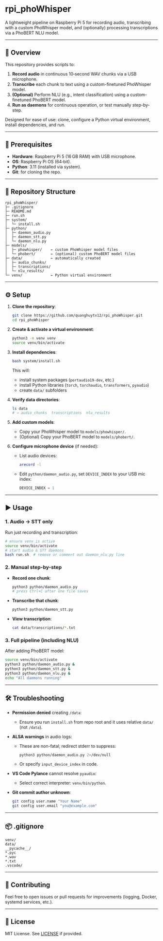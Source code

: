# rpi\_phoWhisper

A lightweight pipeline on Raspberry Pi 5 for recording audio, transcribing with a custom PhoWhisper model, and (optionally) processing transcriptions via a PhoBERT NLU model.

---

## 📖 Overview

This repository provides scripts to:

1. **Record audio** in continuous 10‑second WAV chunks via a USB microphone.
2. **Transcribe** each chunk to text using a custom-finetuned PhoWhisper model.
3. **(Optional)** Perform NLU (e.g., intent classification) using a custom-finetuned PhoBERT model.
4. **Run as daemons** for continuous operation, or test manually step-by-step.

Designed for ease of use: clone, configure a Python virtual environment, install dependencies, and run.

---

## 🚀 Prerequisites

* **Hardware**: Raspberry Pi 5 (16 GB RAM) with USB microphone.
* **OS**: Raspberry Pi OS (64‑bit).
* **Python**: 3.11 (installed via system).
* **Git**: for cloning the repo.

---

## 📂 Repository Structure

```plaintext
rpi_phoWhisper/
├─ .gitignore
├─ README.md
├─ run.sh
├─ system/
│  └─ install.sh
├─ python/
│  ├─ daemon_audio.py
│  ├─ daemon_stt.py
│  └─ daemon_nlu.py
├─ models/
│  ├─ phowhisper/    ← custom PhoWhisper model files
│  └─ phobert/       ← (optional) custom PhoBERT model files
├─ data/             ← automatically created
│  ├─ audio_chunks/
│  ├─ transcriptions/
│  └─ nlu_results/
└─ venv/             ← Python virtual environment
```

---

## ⚙️ Setup

1. **Clone the repository**:

   ```bash
   git clone https://github.com/quanghuytv12/rpi_phoWhisper.git
   cd rpi_phoWhisper
   ```

2. **Create & activate a virtual environment**:

   ```bash
   python3 -m venv venv
   source venv/bin/activate
   ```

3. **Install dependencies**:

   ```bash
   bash system/install.sh
   ```

   This will:

   * install system packages (`portaudio19-dev`, etc.)
   * install Python libraries (`torch`, `torchaudio`, `transformers`, `pyaudio`)
   * create `data/` subfolders

4. **Verify data directories**:

   ```bash
   ls data
   # → audio_chunks  transcriptions  nlu_results
   ```

5. **Add custom models**:

   * Copy your PhoWhisper model to `models/phowhisper/`.
   * (Optional) Copy your PhoBERT model to `models/phobert/`.

6. **Configure microphone device** (if needed):

   * List audio devices:

     ```bash
     arecord -l
     ```
   * Edit `python/daemon_audio.py`, set `DEVICE_INDEX` to your USB mic index:

     ```python
     DEVICE_INDEX = 1
     ```

---

## ▶️ Usage

### 1. Audio → STT only

Run just recording and transcription:

```bash
# ensure venv is active
source venv/bin/activate
# start audio & STT daemons
bash run.sh  # remove or comment out daemon_nlu.py line
```

### 2. Manual step-by-step

* **Record one chunk**:

  ```bash
  python3 python/daemon_audio.py
  # press Ctrl+C after one file saves
  ```
* **Transcribe that chunk**:

  ```bash
  python3 python/daemon_stt.py
  ```
* **View transcription**:

  ```bash
  cat data/transcriptions/*.txt
  ```

### 3. Full pipeline (including NLU)

After adding PhoBERT model:

```bash
source venv/bin/activate
python3 python/daemon_audio.py &
python3 python/daemon_stt.py &
python3 python/daemon_nlu.py &
echo "All daemons running"
```

---

## 🛠 Troubleshooting

* **Permission denied** creating `/data`:

  * Ensure you run `install.sh` from repo root and it uses relative `data/` (not `/data`).
* **ALSA warnings** in audio logs:

  * These are non-fatal; redirect stderr to suppress:

    ```bash
    python3 python/daemon_audio.py 2>/dev/null
    ```
  * Or specify `input_device_index` in code.
* **VS Code Pylance** cannot resolve `pyaudio`:

  * Select correct interpreter: `venv/bin/python`.
* **Git commit author unknown**:

  ```bash
  git config user.name "Your Name"
  git config user.email "you@example.com"
  ```

---

## 📦 .gitignore

```gitignore
venv/
data/
__pycache__/
*.pyc
*.wav
*.txt
.vscode/
```

---

## 🤝 Contributing

Feel free to open issues or pull requests for improvements (logging, Docker, systemd services, etc.).

---

## 📄 License

MIT License. See [LICENSE](LICENSE) if provided.
